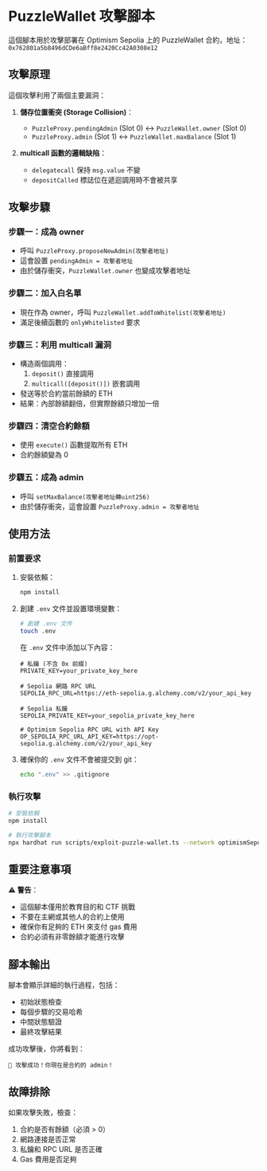 # PuzzleWallet 攻擊腳本

這個腳本用於攻擊部署在 Optimism Sepolia 上的 PuzzleWallet 合約，地址：`0x762801a5b8496dCDe6aBff8e2420Cc42A0308e12`

## 攻擊原理

這個攻擊利用了兩個主要漏洞：

1. **儲存位置衝突 (Storage Collision)**：
   - `PuzzleProxy.pendingAdmin` (Slot 0) ↔ `PuzzleWallet.owner` (Slot 0)
   - `PuzzleProxy.admin` (Slot 1) ↔ `PuzzleWallet.maxBalance` (Slot 1)

2. **multicall 函數的邏輯缺陷**：
   - `delegatecall` 保持 `msg.value` 不變
   - `depositCalled` 標誌位在遞迴調用時不會被共享

## 攻擊步驟

### 步驟一：成為 owner
- 呼叫 `PuzzleProxy.proposeNewAdmin(攻擊者地址)`
- 這會設置 `pendingAdmin = 攻擊者地址`
- 由於儲存衝突，`PuzzleWallet.owner` 也變成攻擊者地址

### 步驟二：加入白名單
- 現在作為 owner，呼叫 `PuzzleWallet.addToWhitelist(攻擊者地址)`
- 滿足後續函數的 `onlyWhitelisted` 要求

### 步驟三：利用 multicall 漏洞
- 構造兩個調用：
  1. `deposit()` 直接調用
  2. `multicall([deposit()])` 嵌套調用
- 發送等於合約當前餘額的 ETH
- 結果：內部餘額翻倍，但實際餘額只增加一倍

### 步驟四：清空合約餘額
- 使用 `execute()` 函數提取所有 ETH
- 合約餘額變為 0

### 步驟五：成為 admin
- 呼叫 `setMaxBalance(攻擊者地址轉uint256)`
- 由於儲存衝突，這會設置 `PuzzleProxy.admin = 攻擊者地址`

## 使用方法

### 前置要求

1. 安裝依賴：
   ```bash
   npm install
   ```

2. 創建 `.env` 文件並設置環境變數：
   ```bash
   # 創建 .env 文件
   touch .env
   ```
   
   在 `.env` 文件中添加以下內容：
   ```env
   # 私鑰 (不含 0x 前綴)
   PRIVATE_KEY=your_private_key_here
   
   # Sepolia 網路 RPC URL  
   SEPOLIA_RPC_URL=https://eth-sepolia.g.alchemy.com/v2/your_api_key
   
   # Sepolia 私鑰
   SEPOLIA_PRIVATE_KEY=your_sepolia_private_key_here
   
   # Optimism Sepolia RPC URL with API Key
   OP_SEPOLIA_RPC_URL_API_KEY=https://opt-sepolia.g.alchemy.com/v2/your_api_key
   ```

3. 確保你的 `.env` 文件不會被提交到 git：
   ```bash
   echo ".env" >> .gitignore
   ```

### 執行攻擊

```bash
# 安裝依賴
npm install

# 執行攻擊腳本
npx hardhat run scripts/exploit-puzzle-wallet.ts --network optimismSepolia
```

## 重要注意事項

⚠️ **警告**：
- 這個腳本僅用於教育目的和 CTF 挑戰
- 不要在主網或其他人的合約上使用
- 確保你有足夠的 ETH 來支付 gas 費用
- 合約必須有非零餘額才能進行攻擊

## 腳本輸出

腳本會顯示詳細的執行過程，包括：
- 初始狀態檢查
- 每個步驟的交易哈希
- 中間狀態驗證
- 最終攻擊結果

成功攻擊後，你將看到：
```
🎊 攻擊成功！你現在是合約的 admin！
```

## 故障排除

如果攻擊失敗，檢查：
1. 合約是否有餘額（必須 > 0）
2. 網路連接是否正常
3. 私鑰和 RPC URL 是否正確
4. Gas 費用是否足夠
